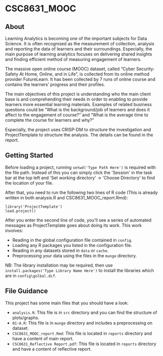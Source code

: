 # CSC8631_MOOC

## About
Learning Analytics is becoming one of the important subjects for Data Science. It is often recognised as the measurement of collection, analysis and reporting the data of learners and their surroundings. Especially, the main purpose of learning analytics focuses on delivering shared insights and finding efficient method of measuring engagement of learners. 

The massive open online course (MOOC) dataset, called “Cyber Security: Safety At Home, Online, and in Life”, is collected from its online method provider FutureLearn. It has been collected by 7 runs of online course and contains the learners’ progress and their profiles. 

The main objectives of this project is understanding who the main client base is and comprehending their needs in order to enabling to provide learners more essential learning materials. Examples of related business questions could be “What is the background/job of learners and does it affect to the engagement of course?” and “What is the average time to complete the course for learners and why?”

Especially, the project uses CRISP-DM to structure the investigation and ProjectTemplate to structure the analysis. The details can be found in the report.

## Getting Started
Before loading a project, running `setwd('Type Path Here')` is required with
the file path. Instead of this you can simply click the 'Session' in the task bar
at the top left and 'Set working directory' -> 'Choose Directory' to find the location
of your file.

After that, you need to run the following two lines of R code (This is already written in both analysis.R and CSC8631_MOOC_report.Rmd):

	library('ProjectTemplate')
	load.project()

After you enter the second line of code, you'll see a series of automated
messages as ProjectTemplate goes about doing its work. This work involves:


* Reading in the global configuration file contained in `config`.
* Loading any R packages you listed in the configuration file.
* Reading in any datasets stored in `data` or `cache`.
* Preprocessing your data using the files in the `munge` directory.

NB: The library installation may be required, then use `install.packages('Type Library Name Here')` to install the libraries which are in `config\golbal.dcf`.

## File Guidance
This project has some main files that you should have a look:


- `analysis.R`: This file is in `src` directory and you can find the structure of plots/graphs.
- `01-A.R`: This file is in `munge` directory and includes a preprocessing on dataset.
- `CSC8631_MOOC_report.Rmd`: This file is located in `reports` directory and have a content of main report. 
- `CSC8631_Reflective Report.pdf`: This file is located in `reports` directory and have a content of reflective report. 
